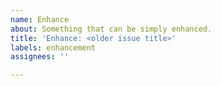 ```yaml
---
name: Enhance
about: Something that can be simply enhanced.
title: 'Enhance: <older issue title>'
labels: enhancement
assignees: ''

---
```



